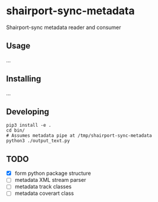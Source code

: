 # shairport-sync-metadata

Shairport-sync metadata reader and consumer

## Usage

...

## Installing

...


## Developing

```
pip3 install -e .
cd bin/
# Assumes metadata pipe at /tmp/shairport-sync-metadata
python3 ./output_text.py
````

## TODO

 - [x] form python package structure
 - [ ] metadata XML stream parser
 - [ ] metadata track classes
 - [ ] metadata coverart class
